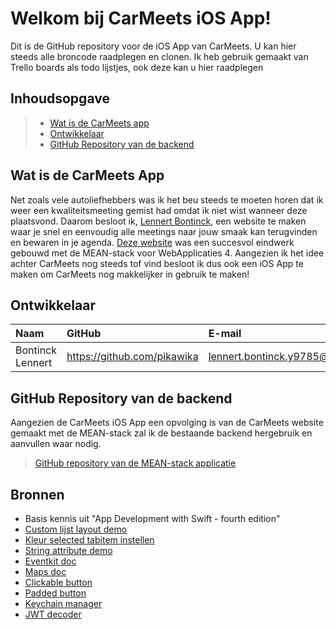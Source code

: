 # Welkom bij CarMeets iOS App!

Dit is de GitHub repository voor de iOS App van CarMeets. U kan hier steeds alle broncode raadplegen en clonen. Ik heb gebruik gemaakt van Trello boards als todo lijstjes, ook deze kan u hier raadplegen

## Inhoudsopgave

> - [Wat is de CarMeets app](#wat-is-de-carmeets-app)
> - [Ontwikkelaar](#ontwikkelaar)
> - [GitHub Repository van de backend](#github-repository-van-de-backend)

## Wat is de CarMeets App
Net zoals vele autoliefhebbers was ik het beu steeds te moeten horen dat ik weer een kwaliteitsmeeting gemist had omdat ik niet wist wanneer deze plaatsvond. Daarom besloot ik, [Lennert Bontinck](https://www.lennertbontinck.com/), een website te maken waar je snel en eenvoudig alle meetings naar jouw smaak kan terugvinden en bewaren in je agenda. [Deze website](http://carmeets.lennertbontinck.com) was een succesvol eindwerk gebouwd met de MEAN-stack voor WebApplicaties 4. Aangezien ik het idee achter CarMeets nog steeds tof vind besloot ik dus ook een iOS App te maken om CarMeets nog makkelijker in gebruik te maken!

## Ontwikkelaar

| Naam     | GitHub                        | E-mail                               |
| :---     | :---                          | :---                                |
| Bontinck Lennert | <https://github.com/pikawika> | [lennert.bontinck.y9785@student.hogent.be](mailto:lennert.bontinck.y9785@student.hogent.be) |

## GitHub Repository van de backend
Aangezien de CarMeets iOS App een opvolging is van de CarMeets website gemaakt met de MEAN-stack zal ik de bestaande backend hergebruik en aanvullen waar nodig.
> [GitHub repository van de MEAN-stack applicatie](https://github.com/pikawika/Carmeets)

## Bronnen

- Basis kennis uit "App Development with Swift - fourth edition"
- [Custom lijst layout demo](https://www.youtube.com/watch?v=YwE3_hMyDZA)
- [Kleur selected tabitem instellen](https://stackoverflow.com/questions/26835148/change-tab-bar-item-selected-color-in-a-storyboard)
- [String attribute demo](https://stackoverflow.com/a/35811777)
- [Eventkit doc](https://developer.apple.com/documentation/eventkit/creating_events_and_reminders)
- [Maps doc](https://developer.apple.com/library/archive/featuredarticles/iPhoneURLScheme_Reference/MapLinks/MapLinks.html)
- [Clickable button](https://stackoverflow.com/a/50782478)
- [Padded button](https://stackoverflow.com/a/32368958)
- [Keychain manager](https://github.com/evgenyneu/keychain-swift)
- [JWT decoder](https://github.com/auth0/JWTDecode.swift)